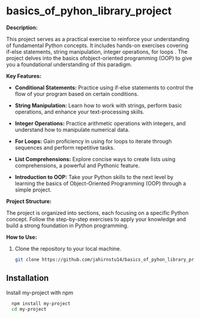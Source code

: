 # basics_of_pyhon_library_project

**Description:**

This project serves as a practical exercise to reinforce your understanding of fundamental Python concepts. It includes hands-on exercises covering if-else statements, string manipulation, integer operations, for loops . The project delves into the basics ofobject-oriented programming (OOP) to give you a foundational understanding of this paradigm.

**Key Features:**

- **Conditional Statements:** Practice using if-else statements to control the flow of your program based on certain conditions.

- **String Manipulation:** Learn how to work with strings, perform basic operations, and enhance your text-processing skills.

- **Integer Operations:** Practice arithmetic operations with integers, and understand how to manipulate numerical data.

- **For Loops:** Gain proficiency in using for loops to iterate through sequences and perform repetitive tasks.

- **List Comprehensions:** Explore concise ways to create lists using comprehensions, a powerful and Pythonic feature.

- **Introduction to OOP:** Take your Python skills to the next level by learning the basics of Object-Oriented Programming (OOP) through a simple project.

**Project Structure:**

The project is organized into sections, each focusing on a specific Python concept. Follow the step-by-step exercises to apply your knowledge and build a strong foundation in Python programming.

**How to Use:**

1. Clone the repository to your local machine.
   ```bash
   git clone https://github.com/jahirnstu14/basics_of_pyhon_library_project.git

## Installation

Install my-project with npm

```bash
  npm install my-project
  cd my-project
```
    
